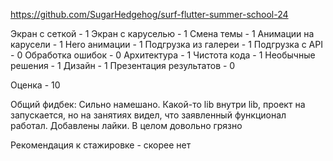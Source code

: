 https://github.com/SugarHedgehog/surf-flutter-summer-school-24

Экран с сеткой - 1
Экран с каруселью - 1
Смена темы - 1
Анимации на карусели - 1
Hero анимации - 1
Подгрузка из галереи - 1
Подгрузка с API - 0
Обработка ошибок - 0
Архитектура - 1
Чистота кода - 1
Необычные решения - 1
Дизайн - 1
Презентация результатов - 0

Оценка - 10

Общий фидбек:
Сильно намешано. Какой-то lib внутри lib, проект на запускается, но на занятиях видел, что заявленный функционал работал. Добавлены лайки. В целом довольно грязно

Рекомендация к стажировке - скорее нет
